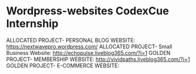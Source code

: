 # Wordpress-websites CodexCue Internship
ALLOCATED PROJECT- PERSONAL BLOG WEBSITE: https://nextwavepro.wordpress.com/
ALLOCATED PROJECT- Small Business Website: http://echopulse.liveblog365.com/?i=1
GOLDEN PROJECT- MEMBERSHIP WEBSITE: http://vividpaths.liveblog365.com/?i=1
GOLDEN PROJECT- E-COMMERCE WEBSITE:

<!---
sania-21/sania-21 is a ✨ special ✨ repository because its `README.md` (this file) appears on your GitHub profile.
You can click the Preview link to take a look at your changes.
--->
